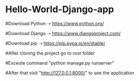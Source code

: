 # Hello-World-Django-app

#Download Python ➝ https://www.python.org/

#Download Django ➝ https://www.djangoproject.com/

#Download pip ➝ https://pip.pypa.io/en/stable/

#After cloning the project go to root folder

#Exceute command "python manage.py runserver"

#After that visit "http://127.0.0.1:8000/" to see the application
